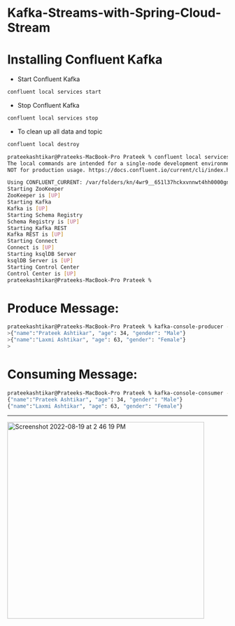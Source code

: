 # Kafka-Streams-with-Spring-Cloud-Stream

# Installing Confluent Kafka

- Start Confluent Kafka

```sh
confluent local services start
```

- Stop Confluent Kafka

```sh
confluent local services stop
```

- To clean up all data and topic

```sh
confluent local destroy
```


```sh
prateekashtikar@Prateeks-MacBook-Pro Prateek % confluent local services start
The local commands are intended for a single-node development environment only,
NOT for production usage. https://docs.confluent.io/current/cli/index.html

Using CONFLUENT_CURRENT: /var/folders/kn/4wr9__651l37hckxvnnwt4hh0000gn/T/confluent.146957
Starting ZooKeeper
ZooKeeper is [UP]
Starting Kafka
Kafka is [UP]
Starting Schema Registry
Schema Registry is [UP]
Starting Kafka REST
Kafka REST is [UP]
Starting Connect
Connect is [UP]
Starting ksqlDB Server
ksqlDB Server is [UP]
Starting Control Center
Control Center is [UP]
prateekashtikar@Prateeks-MacBook-Pro Prateek % 
```

# Produce Message:

```sh
prateekashtikar@Prateeks-MacBook-Pro Prateek % kafka-console-producer --topic test-topic --broker-list localhost:9092
>{"name":"Prateek Ashtikar", "age": 34, "gender": "Male"}
>{"name":"Laxmi Ashtikar", "age": 63, "gender": "Female"}
>
```

# Consuming Message:

```sh
prateekashtikar@Prateeks-MacBook-Pro Prateek % kafka-console-consumer --topic test-topic --bootstrap-server localhost:9092 --from-beginning 
{"name":"Prateek Ashtikar", "age": 34, "gender": "Male"}
{"name":"Laxmi Ashtikar", "age": 63, "gender": "Female"}
```
--------

<img width="450" alt="Screenshot 2022-08-19 at 2 46 19 PM" src="https://user-images.githubusercontent.com/54174687/185587169-46042ad6-88a3-45ae-8bdf-c9c19722c2c0.png">


